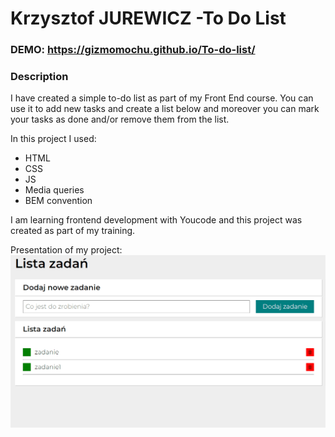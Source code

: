 # Krzysztof JUREWICZ -To Do List

### DEMO: https://gizmomochu.github.io/To-do-list/

### Description

I have created a simple to-do list as part of my Front End course.
You can use it to add new tasks and create a list below and moreover you can mark your tasks as done and/or remove them from the list.

In this project I used:

- HTML
- CSS
- JS
- Media queries
- BEM convention

I am learning frontend development with Youcode and this project was created as part of my training.

Presentation of my project:
![Sample](/images/To%20do%20list%201.gif)
